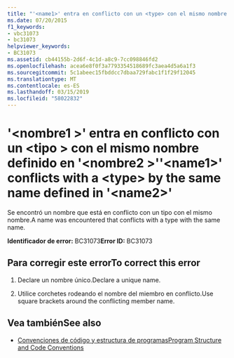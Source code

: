 ```yaml
---
title: "'<name1>' entra en conflicto con un <type> con el mismo nombre definido en '<name2>'"
ms.date: 07/20/2015
f1_keywords:
- vbc31073
- bc31073
helpviewer_keywords:
- BC31073
ms.assetid: cb44155b-2d6f-4c1d-a8c9-7cc098846fd2
ms.openlocfilehash: acea6e8f0f3a7793354518689fc3aea4d5a6a1f3
ms.sourcegitcommit: 5c1abeec15fbddcc7dbaa729fabc1f1f29f12045
ms.translationtype: MT
ms.contentlocale: es-ES
ms.lasthandoff: 03/15/2019
ms.locfileid: "58022832"
---
```

# <a name="name1-conflicts-with-a-type-by-the-same-name-defined-in-name2"></a><span data-ttu-id="186f8-102">'\<nombre1 >' entra en conflicto con un \<tipo > con el mismo nombre definido en '\<nombre2 >'</span><span class="sxs-lookup"><span data-stu-id="186f8-102">'\<name1>' conflicts with a \<type> by the same name defined in '\<name2>'</span></span>
<span data-ttu-id="186f8-103">Se encontró un nombre que está en conflicto con un tipo con el mismo nombre.</span><span class="sxs-lookup"><span data-stu-id="186f8-103">A name was encountered that conflicts with a type with the same name.</span></span>  
  
 <span data-ttu-id="186f8-104">**Identificador de error:** BC31073</span><span class="sxs-lookup"><span data-stu-id="186f8-104">**Error ID:** BC31073</span></span>  
  
## <a name="to-correct-this-error"></a><span data-ttu-id="186f8-105">Para corregir este error</span><span class="sxs-lookup"><span data-stu-id="186f8-105">To correct this error</span></span>  
  
1.  <span data-ttu-id="186f8-106">Declare un nombre único.</span><span class="sxs-lookup"><span data-stu-id="186f8-106">Declare a unique name.</span></span>  
  
2.  <span data-ttu-id="186f8-107">Utilice corchetes rodeando el nombre del miembro en conflicto.</span><span class="sxs-lookup"><span data-stu-id="186f8-107">Use square brackets around the conflicting member name.</span></span>  
  
## <a name="see-also"></a><span data-ttu-id="186f8-108">Vea también</span><span class="sxs-lookup"><span data-stu-id="186f8-108">See also</span></span>

- [<span data-ttu-id="186f8-109">Convenciones de código y estructura de programas</span><span class="sxs-lookup"><span data-stu-id="186f8-109">Program Structure and Code Conventions</span></span>](../../visual-basic/programming-guide/program-structure/program-structure-and-code-conventions.md)

